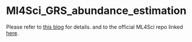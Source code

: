 # Ml4Sci_GRS_abundance_estimation

Please refer to [this blog](https://medium.com/@dsandeepan995/gsoc23-with-ml4sci-deriving-planetary-surface-composition-from-orbiting-observations-from-46f81885c9be) for details. and to the official ML4Sci repo linked [here](https://github.com/ML4SCI/MLMapper/tree/main/Lunar_Prospector/Deriving_Surface_Composition_Sandeepan_Dhoundiyal).
